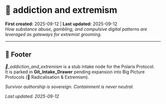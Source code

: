 # 💊 addiction and extremism
**First created:** 2025-09-12 | **Last updated:** 2025-09-12  
*How substance abuse, gambling, and compulsive digital patterns are leveraged as gateways for extremist grooming.*  

---

## 🏮 Footer  
*💊_addiction_and_extremism* is a stub intake node for the Polaris Protocol.  
It is parked in **Git_Intake_Drawer** pending expansion into Big Picture Protocols (🪬 Radicalisation & Extremism).  

*Survivor authorship is sovereign. Containment is never neutral.*  

_Last updated: 2025-09-12_
